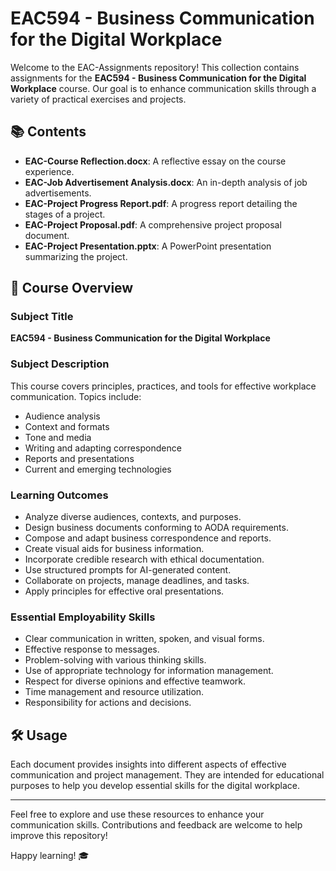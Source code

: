 # EAC594 - Business Communication for the Digital Workplace

Welcome to the EAC-Assignments repository! This collection contains assignments for the **EAC594 - Business Communication for the Digital Workplace** course. Our goal is to enhance communication skills through a variety of practical exercises and projects.

## 📚 Contents

- **EAC-Course Reflection.docx**: A reflective essay on the course experience.
- **EAC-Job Advertisement Analysis.docx**: An in-depth analysis of job advertisements.
- **EAC-Project Progress Report.pdf**: A progress report detailing the stages of a project.
- **EAC-Project Proposal.pdf**: A comprehensive project proposal document.
- **EAC-Project Presentation.pptx**: A PowerPoint presentation summarizing the project.

## 📖 Course Overview

### Subject Title
**EAC594 - Business Communication for the Digital Workplace**

### Subject Description
This course covers principles, practices, and tools for effective workplace communication. Topics include:
- Audience analysis
- Context and formats
- Tone and media
- Writing and adapting correspondence
- Reports and presentations
- Current and emerging technologies

### Learning Outcomes
- Analyze diverse audiences, contexts, and purposes.
- Design business documents conforming to AODA requirements.
- Compose and adapt business correspondence and reports.
- Create visual aids for business information.
- Incorporate credible research with ethical documentation.
- Use structured prompts for AI-generated content.
- Collaborate on projects, manage deadlines, and tasks.
- Apply principles for effective oral presentations.

### Essential Employability Skills
- Clear communication in written, spoken, and visual forms.
- Effective response to messages.
- Problem-solving with various thinking skills.
- Use of appropriate technology for information management.
- Respect for diverse opinions and effective teamwork.
- Time management and resource utilization.
- Responsibility for actions and decisions.

## 🛠️ Usage
Each document provides insights into different aspects of effective communication and project management. They are intended for educational purposes to help you develop essential skills for the digital workplace.

---

Feel free to explore and use these resources to enhance your communication skills. Contributions and feedback are welcome to help improve this repository!

Happy learning! 🎓
